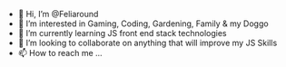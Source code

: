 - 👋 Hi, I’m @Feliaround
- 👀 I’m interested in Gaming, Coding, Gardening, Family & my Doggo
- 🌱 I’m currently learning JS front end stack technologies
- 💞️ I’m looking to collaborate on anything that will improve my JS Skills
- 📫 How to reach me ...

<!---
Feliaround/Feliaround is a ✨ special ✨ repository because its `README.md` (this file) appears on your GitHub profile.
You can click the Preview link to take a look at your changes.
--->
